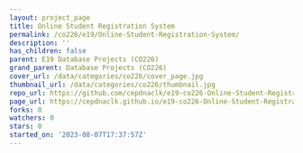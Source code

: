 ```yaml
---
layout: project_page
title: Online Student Registration System
permalink: /co226/e19/Online-Student-Registration-System/
description: ''
has_children: false
parent: E19 Database Projects (CO226)
grand_parent: Database Projects (CO226)
cover_url: /data/categories/co226/cover_page.jpg
thumbnail_url: /data/categories/co226/thumbnail.jpg
repo_url: https://github.com/cepdnaclk/e19-co226-Online-Student-Registration-System
page_url: https://cepdnaclk.github.io/e19-co226-Online-Student-Registration-System
forks: 0
watchers: 0
stars: 0
started_on: '2023-08-07T17:37:57Z'
---
```


